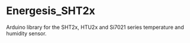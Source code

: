 # Energesis_SHT2x
Arduino library for the  SHT2x, HTU2x and Si7021 series temperature and humidity sensor.
